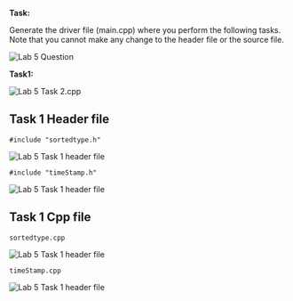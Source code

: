 **Task:**

Generate the driver file (main.cpp) where you perform the following tasks. Note that you cannot make any change to
the header file or the source file.

![Lab 5 Question](https://github.com/IAFahim/CSE225/blob/master/C%2B%2B/Lab/Lab_5/Question/task.png)

**Task1:** 

![Lab 5 Task 2.cpp](https://github.com/IAFahim/CSE225/blob/master/C%2B%2B/Lab/Lab_5/Task_1/main.cpp.png)

## Task 1 Header file
`#include "sortedtype.h"`

![Lab 5 Task 1 header file](https://github.com/IAFahim/CSE225/blob/master/C%2B%2B/Lab/Lab_5/Task_1/sortedtype.h.png)

`#include "timeStamp.h"`

![Lab 5 Task 1 header file](https://github.com/IAFahim/CSE225/blob/master/C%2B%2B/Lab/Lab_5/Task_1/timeStamp.h.png)


## Task 1 Cpp file
`sortedtype.cpp`

![Lab 5 Task 1 header file](https://github.com/IAFahim/CSE225/blob/master/C%2B%2B/Lab/Lab_5/Task_1/sortedtype.cpp.png)

`timeStamp.cpp`

![Lab 5 Task 1 header file](https://github.com/IAFahim/CSE225/blob/master/C%2B%2B/Lab/Lab_5/Task_1/timeStamp.cpp.png)